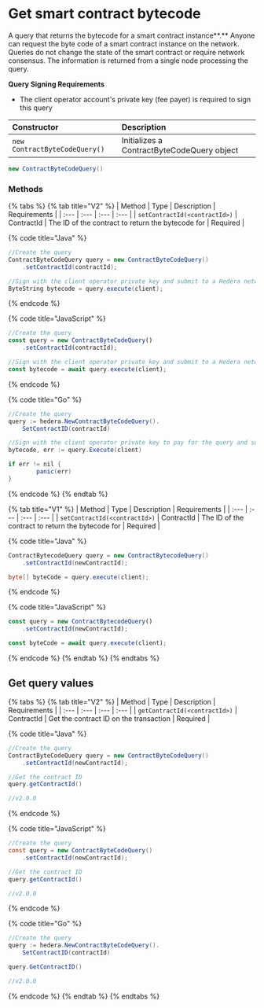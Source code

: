 # Get smart contract bytecode

A query that returns the bytecode for a smart contract instance**.** Anyone can request the byte code of a smart contract instance on the network. Queries do not change the state of the smart contract or require network consensus. The information is returned from a single node processing the query.

**Query Signing Requirements**

* The client operator account's private key \(fee payer\) is required to sign this query

| Constructor | Description |
| :--- | :--- |
| `new ContractByteCodeQuery()` | Initializes a ContractByteCodeQuery object |

```java
new ContractByteCodeQuery()
```

### Methods

{% tabs %}
{% tab title="V2" %}
| Method | Type | Description | Requirements |
| :--- | :--- | :--- | :--- |
| `setContractId(<contractId>)` | ContractId | The ID of the contract to return the bytecode for | Required |

{% code title="Java" %}
```java
//Create the query
ContractByteCodeQuery query = new ContractByteCodeQuery()
    .setContractId(contractId);

//Sign with the client operator private key and submit to a Hedera network
ByteString bytecode = query.execute(client);
```
{% endcode %}

{% code title="JavaScript" %}
```javascript
//Create the query
const query = new ContractByteCodeQuery()
    .setContractId(contractId);

//Sign with the client operator private key and submit to a Hedera network
const bytecode = await query.execute(client);
```
{% endcode %}

{% code title="Go" %}
```java
//Create the query
query := hedera.NewContractByteCodeQuery().
    SetContractID(contractId)

//Sign with the client operator private key to pay for the query and submit the query to a Hedera network
bytecode, err := query.Execute(client)

if err != nil {
        panic(err)
}
```
{% endcode %}
{% endtab %}

{% tab title="V1" %}
| Method | Type | Description | Requirements |
| :--- | :--- | :--- | :--- |
| `setContractId(<contractId>)` | ContractId | The ID of the contract to return the bytecode for | Required |

{% code title="Java" %}
```java
ContractBytecodeQuery query = new ContractBytecodeQuery()
    .setContractId(newContractId);

byte[] byteCode = query.execute(client);
```
{% endcode %}

{% code title="JavaScript" %}
```javascript
const query = new ContractBytecodeQuery()
    .setContractId(newContractId);

const byteCode = await query.execute(client);
```
{% endcode %}
{% endtab %}
{% endtabs %}

## Get query values

{% tabs %}
{% tab title="V2" %}
| Method | Type | Description | Requirements |
| :--- | :--- | :--- | :--- |
| `getContractId(<contractId>)` | ContractId | Get the contract ID on the transaction | Required |

{% code title="Java" %}
```java
//Create the query
ContractByteCodeQuery query = new ContractByteCodeQuery()
    .setContractId(newContractId);

//Get the contract ID
query.getContractId()

//v2.0.0
```
{% endcode %}

{% code title="JavaScript" %}
```java
//Create the query
const query = new ContractByteCodeQuery()
    .setContractId(newContractId);

//Get the contract ID
query.getContractId()

//v2.0.0
```
{% endcode %}

{% code title="Go" %}
```java
//Create the query
query := hedera.NewContractByteCodeQuery().
    SetContractID(contractId)

query.GetContractID()

//v2.0.0
```
{% endcode %}
{% endtab %}
{% endtabs %}

